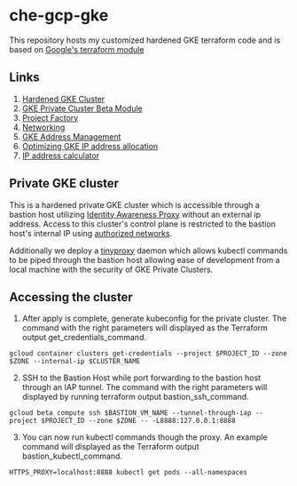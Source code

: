 # che-gcp-gke
This repository hosts my customized hardened GKE terraform code and is based on [Google's terraform module](https://github.com/terraform-google-modules/terraform-google-kubernetes-engine/)

## Links
1. [Hardened GKE Cluster](https://github.com/terraform-google-modules/terraform-google-kubernetes-engine/tree/master/examples/safer_cluster_iap_bastion)
2. [GKE Private Cluster Beta Module](https://github.com/terraform-google-modules/terraform-google-kubernetes-engine/tree/master/modules/beta-private-cluster)
3. [Project Factory](https://github.com/terraform-google-modules/terraform-google-project-factory)
4. [Networking](https://github.com/terraform-google-modules/terraform-google-network)
5. [GKE Address Management](https://cloud.google.com/architecture/gke-address-management-options)
6. [Optimizing GKE IP address allocation](https://cloud.google.com/kubernetes-engine/docs/how-to/flexible-pod-cidr)
7. [IP address calculator](https://github.com/GoogleCloudPlatform/gke-ip-address-management)

## Private GKE cluster

This is a hardened private GKE cluster which is accessible through a bastion host utilizing [Identity Awareness Proxy](https://cloud.google.com/iap/) without an external ip address. Access to this cluster's control plane is restricted to the bastion host's internal IP using [authorized networks](https://cloud.google.com/kubernetes-engine/docs/how-to/authorized-networks#overview).

Additionally we deploy a [tinyproxy](https://tinyproxy.github.io/) daemon which allows kubectl commands to be piped through the bastion host allowing ease of development from a local machine with the security of GKE Private Clusters.

## Accessing the cluster

1. After apply is complete, generate kubeconfig for the private cluster. The command with the right parameters will displayed as the Terraform output get_credentials_command.

```
gcloud container clusters get-credentials --project $PROJECT_ID --zone $ZONE --internal-ip $CLUSTER_NAME

```

2. SSH to the Bastion Host while port forwarding to the bastion host through an IAP tunnel. The command with the right parameters will displayed by running terraform output bastion_ssh_command.

```
gcloud beta compute ssh $BASTION_VM_NAME --tunnel-through-iap --project $PROJECT_ID --zone $ZONE -- -L8888:127.0.0.1:8888

```

3. You can now run kubectl commands though the proxy. An example command will displayed as the Terraform output bastion_kubectl_command.

```
HTTPS_PROXY=localhost:8888 kubectl get pods --all-namespaces

```
